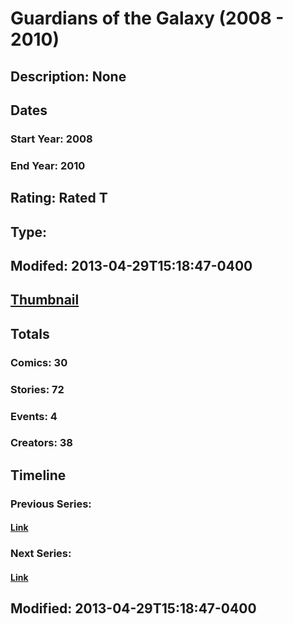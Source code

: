 # Guardians of the Galaxy (2008 - 2010)
## Description: None
## Dates
### Start Year: 2008
### End Year: 2010
## Rating: Rated T
## Type: 
## Modifed: 2013-04-29T15:18:47-0400
## [Thumbnail](http://i.annihil.us/u/prod/marvel/i/mg/7/20/517ec69488fa2.jpg)
## Totals
### Comics: 30
### Stories: 72
### Events: 4
### Creators: 38
## Timeline
### Previous Series: 
#### [Link]()
### Next Series: 
#### [Link]()
## Modified: 2013-04-29T15:18:47-0400